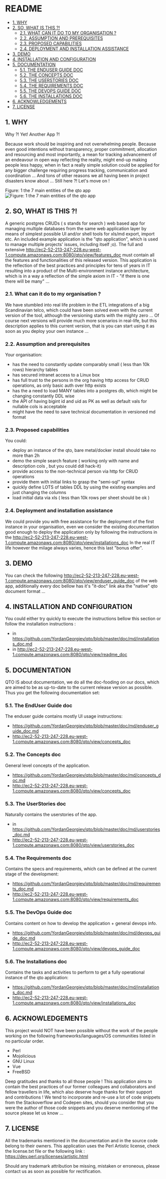 #  README
* [1. WHY](#1-why)
* [2. SO, WHAT IS THIS ?!](#2-so,-what-is-this-)
  * [2.1. WHAT CAN IT DO TO MY ORGANISATION ?](#21-what-can-it-do-to-my-organisation-)
  * [2.2. ASSUMPTION AND PREREQUISITES](#22-assumption-and-prerequisites)
  * [2.3. PROPOSED CAPABILITIES](#23-proposed-capabilities)
  * [2.4. DEPLOYMENT AND INSTALLATION ASSISTANCE](#24-deployment-and-installation-assistance)
* [3. DEMO](#3-demo)
* [4. INSTALLATION AND CONFIGURATION](#4-installation-and-configuration)
* [5. DOCUMENTATION](#5-documentation)
  * [5.1. THE ENDUSER GUIDE DOC](#51-the-enduser-guide-doc)
  * [5.2. THE CONCEPTS DOC](#52-the-concepts-doc)
  * [5.3. THE USERSTORIES DOC](#53-the-userstories-doc)
  * [5.4. THE REQUIREMENTS DOC](#54-the-requirements-doc)
  * [5.5. THE DEVOPS GUIDE DOC](#55-the-devops-guide-doc)
  * [5.6. THE INSTALLATIONS DOC](#56-the-installations-doc)
* [6. ACKNOWLEDGEMENTS](#6-acknowledgements)
* [7. LICENSE](#7-license)




    

## 1. WHY
Why ?! Yet! Another App ?!

Because work should be inspiring and not overwhelming people. 
Because even good intentions without transparency, proper commitment, allocation and resourcing and most importantly, a mean for tracking advancement of an endeavour in open way reflecting the reality, might end-up making people less happy, when in fact a really simple solution could be applied for any bigger challenge requiring progress tracking, communication and coordination ... And tons of other reasons we all having been in project disasters know about ... Still here ?! Let's move on !


Figure: 1 
the 7 main entities of the qto app
![Figure: 1 
the 7 main entities of the qto app](https://raw.githubusercontent.com/YordanGeorgiev/qto/master/doc/img/readme/what-is-is.png)

    

## 2. SO, WHAT IS THIS ?!
A generic postgres CRUDs ( s stands for search ) web based app for managing multiple databases from the same web application layer by means of simplest possible UI and/or shell tools for xls/md export, import etc. An included example application is the "qto application", which is used to manage multiple projects' issues, including itself ;o). 
The full and extensive http://ec2-52-213-247-228.eu-west-1.compute.amazonaws.com:8080/qto/view/features_doc must contain all the features and functionalities of this released version. This application is the reflection of the best practices and principles for tens of years in IT resulting into a product of the Multi-environment instance architecture, which is in a way a reflection of the simple axiom in IT - "if there is one there will be many" ...

    

### 2.1. What can it do to my organisation ?
We have stumbled into real life problem in the ETL integrations of a big Scandinavian telco, which could have been solved even with the current version of the tool, although the versioning starts with the mighty zero … Of course next versions will provide much more scenarios in real-life, but this description applies to this current version, that is you can start using it as soon as you deploy your own instance ...

    

### 2.2. Assumption and prerequisites
Your organisation:

- has the need to constantly update comparably small ( less than 10k rows) hierarchy tables
- has secured intranet access to a Linux box
- has full trust to the persons in the org having http access for CRUD operations, as only basic auth over http exists
- has the a need to load MANY tables into a postgres db, which might be changing constantly DDL wise
- the API of having bigint id and uid as PK as well as default vals for nullable cols is acceptable
- might have the need to save technical documentation in versioned md format

    

### 2.3. Proposed capabilities
You could:

- deploy an instance of the qto, bare metal/docker install should take no more than 2h
- demo the simple search feature ( working only with name and description cols , but you could ddl hack-it)
- provide access to the non-technical person via http for CRUD operations
- provide them with initial links to grasp the "semi-sql" syntax
- quickly define LOTS of tables DDL by using the existing examples and just changing the columns
- load initial data via xls ( less than 10k rows per sheet should be ok )

    

### 2.4. Deployment and installation assistance
We could provide you with free assistance for the deployment of the first instance in your organisation, even we consider the existing documentation good enough to deploy the application only by following the instructions in the http://ec2-52-213-247-228.eu-west-1.compute.amazonaws.com:8080/qto/view/installations_doc In the real IT life however the milage always varies, hence this last "bonus offer".


    

## 3. DEMO
You can check the following http://ec2-52-213-247-228.eu-west-1.compute.amazonaws.com:8080/qto/view/enduser_guide_doc of the web app, additionally every doc bellow has it's "it-doc" link aka the "native" qto document format …

    

## 4. INSTALLATION AND CONFIGURATION
You could either try quickly to execute the instructions bellow this section or follow the installation instructions : 
 - in https://github.com/YordanGeorgiev/qto/blob/master/doc/md/installations_doc.md
 - in http://ec2-52-213-247-228.eu-west-1.compute.amazonaws.com:8080/qto/view/readme_doc

    

## 5. DOCUMENTATION
QTO IS about documentation, we do all the doc-fooding on our docs, which are aimed to be as up-to-date to the current release version as possible. Thus you get the following documentation set:

    

### 5.1. The EndUser Guide doc
The enduser guide contains mostly UI usage instructions:
 - https://github.com/YordanGeorgiev/qto/blob/master/doc/md/enduser_guide_doc.md
 - http://ec2-52-213-247-228.eu-west-1.compute.amazonaws.com:8080/qto/view/concepts_doc

    

### 5.2. The Concepts doc
General level concepts of the application. 
 - https://github.com/YordanGeorgiev/qto/blob/master/doc/md/concepts_doc.md
 - http://ec2-52-213-247-228.eu-west-1.compute.amazonaws.com:8080/qto/view/concepts_doc

    

### 5.3. The UserStories doc
Naturally contains the userstories of the app. 
- in https://github.com/YordanGeorgiev/qto/blob/master/doc/md/userstories_doc.md 
- http://ec2-52-213-247-228.eu-west-1.compute.amazonaws.com:8080/qto/view/userstories_doc

    

### 5.4. The Requirements doc
Contains the specs and requirements, which can be defined at the current stage of the development:
 - https://github.com/YordanGeorgiev/qto/blob/master/doc/md/requirements_doc.md
 - http://ec2-52-213-247-228.eu-west-1.compute.amazonaws.com:8080/qto/view/requirements_doc

    

### 5.5. The DevOps Guide doc
Contains content on how to develop the application + general devops info.
- https://github.com/YordanGeorgiev/qto/blob/master/doc/md/devops_guide_doc.md
- http://ec2-52-213-247-228.eu-west-1.compute.amazonaws.com:8080/qto/view/devops_guide_doc

    

### 5.6. The Installations doc
Contains the tasks and activities to perform to get a fully operational instance of the qto application:
 - https://github.com/YordanGeorgiev/qto/blob/master/doc/md/installations_doc.md
 - http://ec2-52-213-247-228.eu-west-1.compute.amazonaws.com:8080/qto/view/installations_doc

    

## 6. ACKNOWLEDGEMENTS
This project would NOT have been possible without the work of the people working on the following frameworks/languages/OS communities listed in no particular order.
 - Perl
 - Mojolicious
 - GNU Linux
 - Vue
 - FreeBSD

Deep gratitudes and thanks to all those people ! This application aims to contain the best practices of our former colleagues and collaborators and fellow travellers in life, which also deserve huge thanks for their support and contributions ! We tend to incorporate and re-use a lot of code snippets from the Stackoverflow and Codepen sites, should you consider that you were the author of those code snippets and you deserve mentioning of the source please let us know ...

    

## 7. LICENSE
All the trademarks mentioned in the documentation and in the source code belong to their owners. This application uses the Perl Artistic license, check the license.txt file or the following link : https://dev.perl.org/licenses/artistic.html

Should any trademark attribution be missing, mistaken or erroneous, please contact us as soon as possible for rectification.

    

